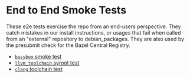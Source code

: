 # End to End Smoke Tests

These e2e tests exercise the repo from an end-users perspective. They catch
mistakes in our install instructions, or usages that fail when called from an
"external" repository to debian_packages. They are also used by the presubmit
check for the Bazel Central Registry.

- [`busybox` smoke test](smoke/README.md)
- [`llvm_toolchain` syroot test](llvm_toolchain/README.md)
- [`clang` toolchain test](clang_toolchain/README.md)
